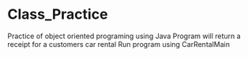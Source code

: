 # Class_Practice
Practice of object oriented programing using Java
Program will return a receipt for a customers car rental
Run program using CarRentalMain 
